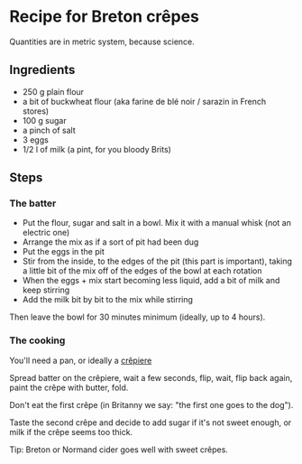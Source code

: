 # Recipe for Breton crêpes

Quantities are in metric system, because science.

## Ingredients

- 250 g plain flour
- a bit of buckwheat flour (aka farine de blé noir / sarazin in French stores)
- 100 g sugar
- a pinch of salt
- 3 eggs
- 1/2 l of milk (a pint, for you bloody Brits)

## Steps

### The batter

- Put the flour, sugar and salt in a bowl. Mix it with a manual whisk
  (not an electric one)
- Arrange the mix as if a sort of pit had been dug
- Put the eggs in the pit
- Stir from the inside, to the edges of the pit (this part is important),
  taking a little bit of the mix off of the edges of the bowl at each rotation
- When the eggs + mix start becoming less liquid, add a bit of milk
  and keep stirring
- Add the milk bit by bit to the mix while stirring

Then leave the bowl for 30 minutes minimum (ideally, up to 4 hours).

### The cooking

You'll need a pan, or ideally a [crêpiere](http://www.amazon.co.uk/VonShef-Professional-Quality-Electric-Spreader/dp/B00AMJ2IJK/ref=sr_1_1?s=kitchen&ie=UTF8&qid=1409134365&sr=1-1&keywords=Krampouz)

Spread batter on the crêpiere, wait a few seconds, flip, wait,
flip back again, paint the crêpe with butter, fold.

Don't eat the first crêpe (in Britanny we say: "the first one goes to the dog").

Taste the second crêpe and decide to add sugar if it's not sweet enough,
or milk if the crêpe seems too thick.

Tip: Breton or Normand cider goes well with sweet crêpes.
